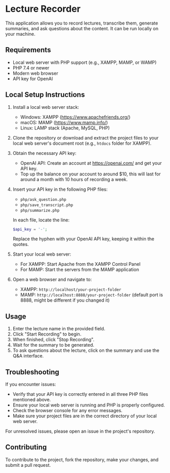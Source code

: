 # Lecture Recorder

This application allows you to record lectures, transcribe them, generate summaries, and ask questions about the content. It can be run locally on your machine.

## Requirements

- Local web server with PHP support (e.g., XAMPP, MAMP, or WAMP)
- PHP 7.4 or newer
- Modern web browser
- API key for OpenAI

## Local Setup Instructions

1. Install a local web server stack:
   - Windows: XAMPP (https://www.apachefriends.org/)
   - macOS: MAMP (https://www.mamp.info/)
   - Linux: LAMP stack (Apache, MySQL, PHP)

2. Clone the repository or download and extract the project files to your local web server's document root (e.g., `htdocs` folder for XAMPP).

3. Obtain the necessary API key:
   - OpenAI API: Create an account at https://openai.com/ and get your API key.
   - Top up the balance on your account to around $10, this will last for around a month with 10 hours of recording a week.

4. Insert your API key in the following PHP files:
   - `php/ask_question.php`
   - `php/save_transcript.php`
   - `php/summarize.php`

   In each file, locate the line:
   ```php
   $api_key = '-';
   ```
   Replace the hyphen with your OpenAI API key, keeping it within the quotes.

5. Start your local web server:
   - For XAMPP: Start Apache from the XAMPP Control Panel
   - For MAMP: Start the servers from the MAMP application

6. Open a web browser and navigate to:
   - XAMPP: `http://localhost/your-project-folder`
   - MAMP: `http://localhost:8888/your-project-folder` (default port is 8888, might be different if you changed it)

## Usage

1. Enter the lecture name in the provided field.
2. Click "Start Recording" to begin.
3. When finished, click "Stop Recording".
4. Wait for the summary to be generated.
5. To ask questions about the lecture, click on the summary and use the Q&A interface.

## Troubleshooting

If you encounter issues:
- Verify that your API key is correctly entered in all three PHP files mentioned above.
- Ensure your local web server is running and PHP is properly configured.
- Check the browser console for any error messages.
- Make sure your project files are in the correct directory of your local web server.

For unresolved issues, please open an issue in the project's repository.

## Contributing

To contribute to the project, fork the repository, make your changes, and submit a pull request.
